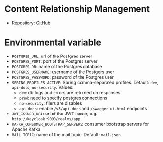 # Content Relationship Management

- Repository: [GitHub](https://github.com/polito-WAII-2024/lab3-g13)

# Environmental variable

- `POSTGRES_URL`: url of the Postgres server
- `POSTGRES_PORT`: port of the Postgres server
- `POSTGRES_DB`: name of the Postgres database
- `POSTGRES_USERNAME`: username of the Postgers user
- `POSTGRES_PASSWORD`: password of the Postgres user
- `SPRING_PROFILES_ACTIVE`: Spring comma-separated profiles. Default: `dev`, `api-docs`, `no-security`. Values:
    - `dev`: db logs and errors are returned on responses
    - `prod`: need to specify postgres connections
    - `no-security`: filers are disables
    - `api-docs`: enable `/v3/api-docs` and `/swagger-ui.html` endpoints
- `JWT_ISSUER_URI`: uri of the JWT issuer, e.g. `http://keycloak:9090/realms/app`
- `KAFKA_CONSUMER_BOOTSTRAP_SERVERS`: consumer bootstrap servers for Apache Kafka
- `MAIL_TOPIC`: name of the mail topic. Default: `mail.json`
